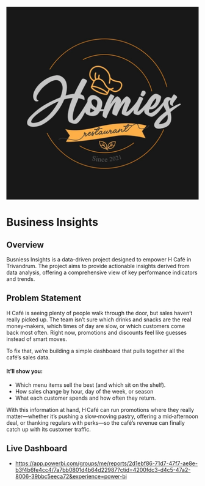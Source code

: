 
![Logo](https://github.com/niko-exe/power-bi-dashboards/blob/main/reduced.jpg)

# Business Insights 

## Overview

Busniess Insights is a data-driven project designed to empower H Café in Trivandrum. The project aims to provide actionable insights derived from data analysis, offering a comprehensive view of key performance indicators and trends.


## Problem Statement

H Café is seeing plenty of people walk through the door, but sales haven’t really picked up. The team isn’t sure which drinks and snacks are the real money‑makers, which times of day are slow, or which customers come back most often. Right now, promotions and discounts feel like guesses instead of smart moves.

To fix that, we’re building a simple dashboard that pulls together all the café’s sales data. 
#### It’ll show you:

- Which menu items sell the best (and which sit on the shelf).
- How sales change by hour, day of the week, or season
- What each customer spends and how often they return.


With this information at hand, H Café can run promotions where they really matter—whether it’s pushing a slow‑moving pastry, offering a mid‑afternoon deal, or thanking regulars with perks—so the café’s revenue can finally catch up with its customer traffic.
## Live Dashboard

- https://app.powerbi.com/groups/me/reports/2d1ebf86-71d7-47f7-ae8e-b3f4b6fe4cc4/7a7bb0801d4b64d22987?ctid=4200fdc3-d4c5-47a2-8006-39bbc5eeca72&experience=power-bi

